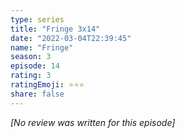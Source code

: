 ```yaml
---
type: series
title: "Fringe 3x14"
date: "2022-03-04T22:39:45"
name: "Fringe"
season: 3
episode: 14
rating: 3
ratingEmoji: ⭐️⭐️⭐️
share: false
---
```


_[No review was written for this episode]_
